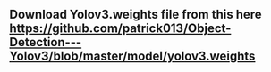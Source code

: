 ## Download Yolov3.weights file from this here https://github.com/patrick013/Object-Detection---Yolov3/blob/master/model/yolov3.weights
